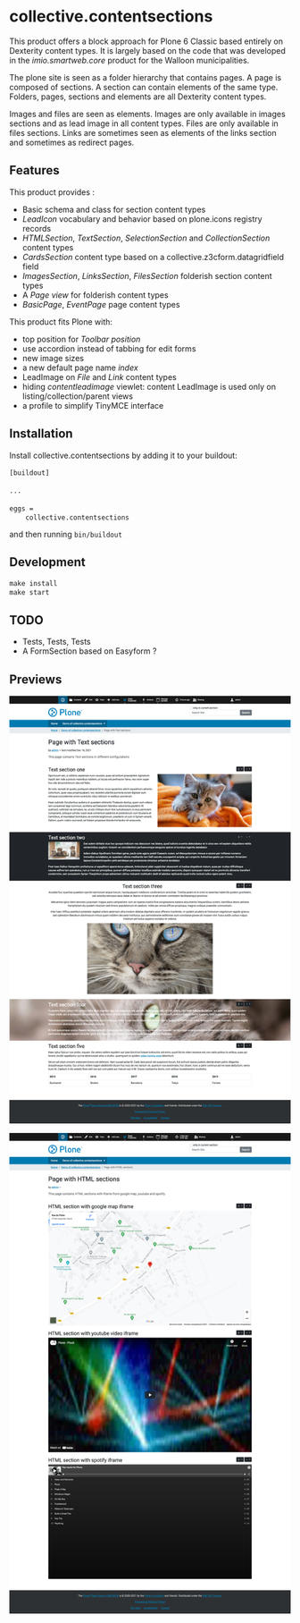 collective.contentsections
==========================

This product offers a block approach for Plone 6 Classic based entirely on Dexterity content types.
It is largely based on the code that was developed in the *imio.smartweb.core* product for the Walloon municipalities.

The plone site is seen as a folder hierarchy that contains pages. A page is composed of sections.
A section can contain elements of the same type. Folders, pages, sections and elements are all Dexterity content types.

Images and files are seen as elements. Images are only available in images sections and as lead image in all content types.
Files are only available in files sections.
Links are sometimes seen as elements of the links section and sometimes as redirect pages.

Features
--------

This product provides :

- Basic schema and class for section content types
- *LeadIcon* vocabulary and behavior based on plone.icons registry records
- *HTMLSection*, *TextSection*, *SelectionSection* and *CollectionSection* content types
- *CardsSection* content type based on a collective.z3cform.datagridfield field
- *ImagesSection*, *LinksSection*, *FilesSection* folderish section content types
- A *Page view* for folderish content types
- *BasicPage*, *EventPage* page content types

This product fits Plone with:

- top position for *Toolbar position*
- use accordion instead of tabbing for edit forms
- new image sizes
- a new default page name *index*
- LeadImage on *File* and *Link* content types
- hiding *contentleadimage* viewlet: content LeadImage is used only on listing/collection/parent views
- a profile to simplify TinyMCE interface

Installation
------------

Install collective.contentsections by adding it to your buildout:

    [buildout]

    ...

    eggs =
        collective.contentsections


and then running ``bin/buildout``

Development
-----------


    make install
    make start

TODO
----

- Tests, Tests, Tests
- A FormSection based on Easyform ?

Previews
--------

![Preview 1](/docs/images/preview1.png)

![Preview 2](/docs/images/preview2.png)
